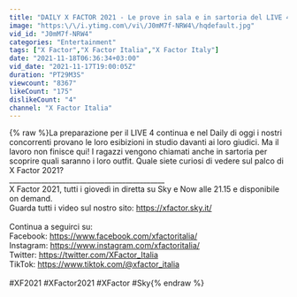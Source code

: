 ```yaml
---
title: "DAILY X FACTOR 2021 - Le prove in sala e in sartoria del LIVE 4"
image: "https:\/\/i.ytimg.com\/vi\/J0mM7f-NRW4\/hqdefault.jpg"
vid_id: "J0mM7f-NRW4"
categories: "Entertainment"
tags: ["X Factor","X Factor Italia","X Factor Italy"]
date: "2021-11-18T06:36:34+03:00"
vid_date: "2021-11-17T19:00:05Z"
duration: "PT29M3S"
viewcount: "8367"
likeCount: "175"
dislikeCount: "4"
channel: "X Factor Italia"
---
```

{% raw %}La preparazione per il LIVE 4 continua e nel Daily di oggi i nostri concorrenti provano le loro esibizioni in studio davanti ai loro giudici. Ma il lavoro non finisce qui! I ragazzi vengono chiamati anche in sartoria per scoprire quali saranno i loro outfit. Quale siete curiosi di vedere sul palco di X Factor 2021?<br />____________________________________________<br />X Factor 2021, tutti i giovedì in diretta su Sky  e Now alle 21.15 e disponibile on demand.<br />Guarda tutti i video sul nostro sito: <a rel="nofollow" target="blank" href="https://xfactor.sky.it/">https://xfactor.sky.it/</a><br /><br />Continua a seguirci su: <br />Facebook: <a rel="nofollow" target="blank" href="https://www.facebook.com/xfactoritalia/">https://www.facebook.com/xfactoritalia/</a><br />Instagram: <a rel="nofollow" target="blank" href="https://www.instagram.com/xfactoritalia/">https://www.instagram.com/xfactoritalia/</a><br />Twitter: <a rel="nofollow" target="blank" href="https://twitter.com/XFactor_Italia">https://twitter.com/XFactor_Italia</a><br />TikTok: <a rel="nofollow" target="blank" href="https://www.tiktok.com/@xfactor_italia">https://www.tiktok.com/@xfactor_italia</a><br /><br />#XF2021 #XFactor2021 #XFactor #Sky{% endraw %}
